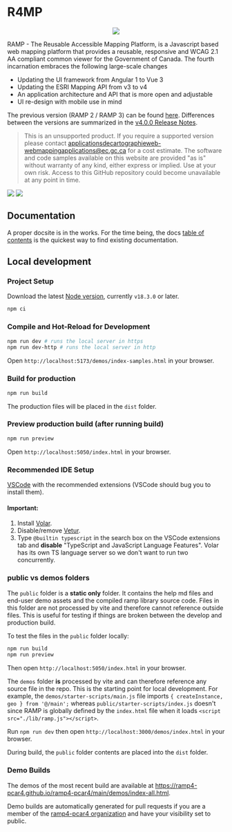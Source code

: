# R4MP

<p align="center"><img src="./assets/logo.svg"></p>

RAMP - The Reusable Accessible Mapping Platform, is a Javascript based web mapping platform that provides a reusable, responsive and WCAG 2.1 AA compliant common viewer for the Government of Canada. The fourth incarnation embraces the following large-scale changes

-   Updating the UI framework from Angular 1 to Vue 3
-   Updating the ESRI Mapping API from v3 to v4
-   An application architecture and API that is more open and adjustable
-   UI re-design with mobile use in mind

The previous version (RAMP 2 / RAMP 3) can be found [here](https://github.com/fgpv-vpgf/fgpv-vpgf). Differences between the versions are summarized in the [v4.0.0 Release Notes](https://github.com/ramp4-pcar4/ramp4-pcar4/releases/tag/v4.0.0).

> This is an unsupported product. If you require a supported version please contact applicationsdecartographieweb-webmappingapplications@ec.gc.ca for a cost estimate. The software and code samples available on this website are provided "as is" without warranty of any kind, either express or implied. Use at your own risk. Access to this GitHub repository could become unavailable at any point in time.

![](https://byob.yarr.is/ramp4-pcar4/ramp4-pcar4/tsbadge) ![](https://byob.yarr.is/ramp4-pcar4/ramp4-pcar4/lintbadge)

## Documentation

A proper docsite is in the works. For the time being, the docs [table of contents](https://github.com/ramp4-pcar4/ramp4-pcar4/blob/main/docs/toc.md) is the quickest way to find existing documentation.

## Local development

### Project Setup

Download the latest [Node version](https://nodejs.org/en/download/), currently `v18.3.0` or later.

```sh
npm ci
```

### Compile and Hot-Reload for Development

```sh
npm run dev # runs the local server in https
npm run dev-http # runs the local server in http
```

Open `http://localhost:5173/demos/index-samples.html` in your browser.

### Build for production

```sh
npm run build
```

The production files will be placed in the `dist` folder.

### Preview production build (after running build)

```sh
npm run preview
```

Open `http://localhost:5050/index.html` in your browser.

### Recommended IDE Setup

[VSCode](https://code.visualstudio.com/) with the recommended extensions (VSCode should bug you to install them).

#### Important:

1. Install [Volar](https://marketplace.visualstudio.com/items?itemName=vue.volar).
2. Disable/remove [Vetur](https://marketplace.visualstudio.com/items?itemName=octref.vetur).
3. Type `@builtin typescript` in the search box on the VSCode extensions tab and **disable** "TypeScript and JavaScript Language Features". Volar has its own TS language server so we don't want to run two concurrently.

### public vs demos folders

The `public` folder is a **static only** folder. It contains the help md files and end-user demo assets and the compiled ramp library source code. Files in this folder are not processed by vite and therefore cannot reference outside files. This is useful for testing if things are broken between the develop and production build.

To test the files in the `public` folder locally:

```js
npm run build
npm run preview
```

Then open `http://localhost:5050/index.html` in your browser.

The `demos` folder **is** processed by vite and can therefore reference any source file in the repo. This is the starting point for local development. For example, the `demos/starter-scripts/main.js` file imports `{ createInstance, geo } from '@/main';` whereas `public/starter-scripts/index.js` doesn't since RAMP is globally defined by the `index.html` file when it loads `<script src="./lib/ramp.js"></script>`.

Run `npm run dev` then open `http://localhost:3000/demos/index.html` in your browser.

During build, the `public` folder contents are placed into the `dist` folder.

### Demo Builds

The demos of the most recent build are available at https://ramp4-pcar4.github.io/ramp4-pcar4/main/demos/index-all.html.

Demo builds are automatically generated for pull requests if you are a member of the [ramp4-pcar4 organization](https://github.com/orgs/ramp4-pcar4/people) and have your visibility set to public.
